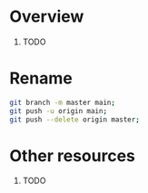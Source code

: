 # Overview
1. TODO


# Rename
```bash
git branch -m master main;
git push -u origin main;
git push --delete origin master;
```


# Other resources
1. TODO